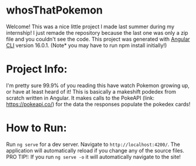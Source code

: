 # whosThatPokemon

Welcome! This was a nice little project I made last summer during my internship! I just remade the repository because the last one was only a zip file and you couldn't see the code.
This project was generated with [Angular CLI](https://github.com/angular/angular-cli) version 16.0.1.
(Note* you may have to run npm install initially!)

# Project Info:

I'm pretty sure 99.9% of you reading this have watch Pokemon growing up, or have at least heard of it! This is basically a makeshift podedex from scratch written in Angular. It makes calls to the PokeAPI (link: https://pokeapi.co/) for the data the responses populate the pokedex cards! 

# How to Run:

Run `ng serve` for a dev server. Navigate to `http://localhost:4200/`. The application will automatically reload if you change any of the source files. <br> PRO TIP!: If you run `ng serve -o` it will automatically navigate to the site!




